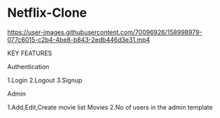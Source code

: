 # Netflix-Clone

https://user-images.githubusercontent.com/70096926/158998979-077c6015-c2b4-4be8-b843-2edb446d3e31.mp4

KEY FEATURES

Authentication

1.Login
2.Logout
3.Signup

Admin

1.Add,Edit,Create movie list Movies
2.No of users in the admin template

